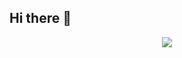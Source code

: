 ## Hi there 👋

<div align= "center">
    <img src="https://capsule-render.vercel.app/api?type=waving&color=0:e88282,100:9348a8&height=180&text=Welcome,%20here%20is%20El's%20Playground!&animation=&fontColor=ffffff&fontSize=50" />
</div>

<!--
**MINGDDING/MINGDDING** is a ✨ _special_ ✨ repository because its `README.md` (this file) appears on your GitHub profile.

Here are some ideas to get you started:

- 🔭 I’m currently working on ...
- 🌱 I’m currently learning ...
- 👯 I’m looking to collaborate on ...
- 🤔 I’m looking for help with ...
- 💬 Ask me about ...
- 📫 How to reach me: ...
- 😄 Pronouns: ...
- ⚡ Fun fact: ...
-->
